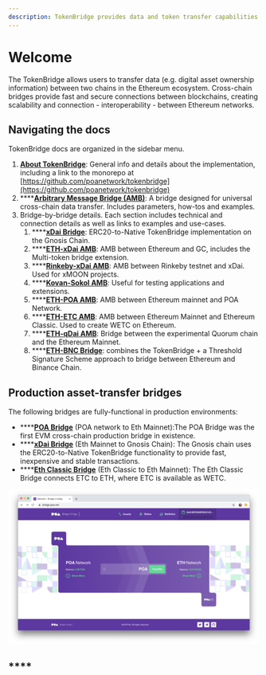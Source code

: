 ```yaml
---
description: TokenBridge provides data and token transfer capabilities across EVM chains
---
```


# Welcome

The TokenBridge allows users to transfer data (e.g. digital asset ownership information) between two chains in the Ethereum ecosystem. Cross-chain bridges provide fast and secure connections between blockchains, creating scalability and connection - interoperability - between Ethereum networks.&#x20;

## Navigating the docs

TokenBridge docs are organized in the sidebar menu.

1. [**About TokenBridge**](about-tokenbridge/features/): General info and details about the implementation, including a link to the monorepo at [https://github.com/poanetwork/tokenbridge](https://github.com/poanetwork/tokenbridge)
2. ****[**Arbitrary Message Bridge (AMB)**](amb-bridge/arbitrary-message-bridge-deployment/): A bridge designed for universal cross-chain data transfer. Includes parameters, how-tos and examples.
3. Bridge-by-bridge details. Each section includes technical and connection details as well as links to examples and use-cases.
   1. ****[**xDai Bridge**](xdai-bridge/about.md): ERC20-to-Native TokenBridge implementation on the Gnosis Chain.
   2. ****[**ETH-xDai AMB**](eth-xdai-amb-bridge/about-the-eth-xdai-amb/): AMB between Ethereum and GC, includes the Multi-token bridge extension.
   3. ****[**Rinkeby-xDai AMB**](rinkeby-xdai-amb-bridge/about-the-rinkeby-xdai-amb.md): AMB between Rinkeby testnet and xDai. Used for xMOON projects.
   4. ****[**Kovan-Sokol AMB**](kovan-sokol-amb-bridge/about-the-kovan-sokol-amb/): Useful for testing applications and extensions.
   5. ****[**ETH-POA AMB**](eth-poa-amb-bridge/about-the-eth-poa-amb.md): AMB between Ethereum mainnet and POA Network.
   6. ****[**ETH-ETC AMB**](eth-etc-amb-bridge/about-the-eth-etc-amb.md):  AMB between Ethereum Mainnet and Ethereum Classic. Used to create WETC on Ethereum.
   7. ****[**ETH-qDai AMB**](eth-qdai-bridge/about-the-eth-qdai-amb.md): Bridge between the experimental Quorum chain and the Ethereum Mainnet.
   8. ****[**ETH-BNC Bridge**](eth-bnc-bridge/about-eth-bnc-bridge.md):  combines the TokenBridge + a Threshold Signature Scheme approach to bridge between Ethereum and Binance Chain.&#x20;

## **Production asset-transfer bridges**

The following bridges are fully-functional in production environments:

* ****[**POA Bridge**](https://bridge.poa.net/) (POA network to Eth Mainnet):The POA Bridge was the first EVM cross-chain production bridge in existence.
* ****[**xDai Bridge**](https://dai-bridge.poa.network/) (Eth Mainnet to Gnosis Chain): The Gnosis chain uses the ERC20-to-Native TokenBridge functionality to provide fast, inexpensive and stable transactions.
* ****[**Eth Classic Bridge**](https://wetc-app.herokuapp.com/) (Eth Classic to Eth Mainnet): The Eth Classic Bridge connects ETC to ETH, where ETC is available as WETC.

![POA Bridge UI](.gitbook/assets/POA-Bridge.png)

## ****
